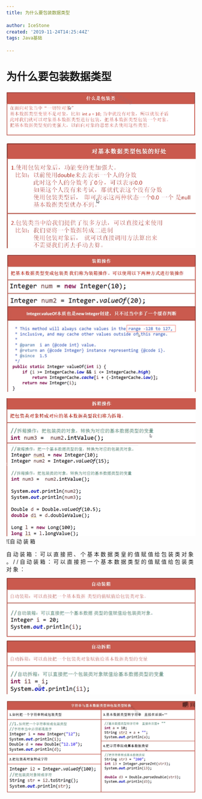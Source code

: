 ```yaml
---
title: 为什么要包装数据类型

author: IceStone
created: '2019-11-24T14:25:44Z'
tags: Java基础

---
```


# 为什么要包装数据类型

![](images/add1ba56-72da-47d3-9de8-893c902f0ed5.png) 


![](images/ddfbeda2-dac2-4ed8-b5ee-fd6024a413cd.png) 

![](images/1079080d-630c-45fa-9e1a-4092ee0ab031.png) 

![](images/9cdfc747-b916-4ee0-a82d-61c102671269.png)![自 动 装 箱 

自 动 装 箱 ： 可 以 直 接 把 、 个 基 本 数 据 类 皇 的 值 赋 值 给 包 装 类 对 象 。 
/ / 自 动 装 箱 ： 可 以 直 接 把 一 个 基 本 数 据 类 型 的 值 赋 值 给 包 装 类 对 象 ： 

![](images/ebacd891-8d0f-42c9-9fc5-1a622237feb9.png) 

![](images/69e5a399-68bf-429c-94f6-89b1213cee70.png) 

